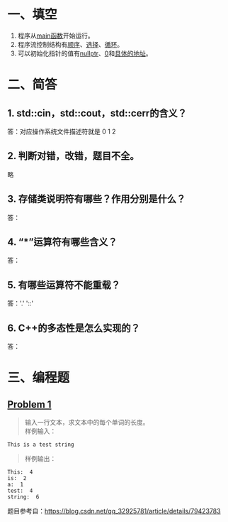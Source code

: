 # 一、填空
1. 程序从<u>main函数</u>开始运行。
2. 程序流控制结构有<u>顺序</u>、<u>选择</u>、<u>循环</u>。
3. 可以初始化指针的值有<u>nullptr</u>、<u>0</u>和<u>具体的地址</u>。

# 二、简答
## 1. std::cin，std::cout，std::cerr的含义？
答：对应操作系统文件描述符就是 0 1 2
## 2. 判断对错，改错，题目不全。
略 
## 3. 存储类说明符有哪些？作用分别是什么？
答：
## 4. “*”运算符有哪些含义？
答：
## 5. 有哪些运算符不能重载？
答：'.' '::'
## 6. C++的多态性是怎么实现的？
答：

# 三、编程题
## [Problem 1](1.cpp)
> 输入一行文本，求文本中的每个单词的长度。</br>
> 样例输入：
> 
<!-- 朴素算法 -->

```
This is a test string
```
> 样例输出：

```
This:  4
is:  2
a:  1
test:  4
string:  6
```

题目参考自：https://blog.csdn.net/qq_32925781/article/details/79423783